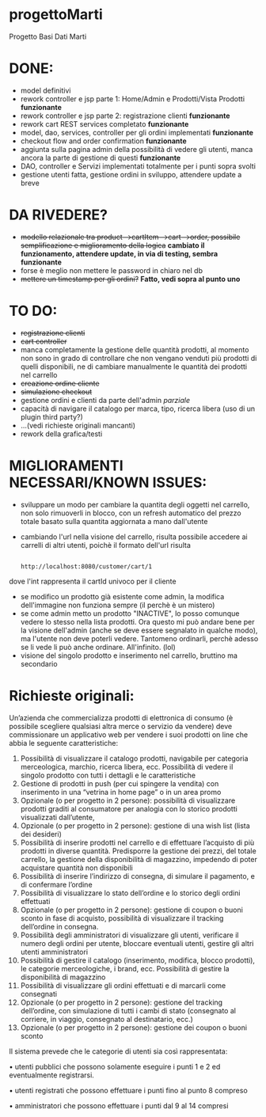 # progettoMarti
Progetto Basi Dati Marti

# DONE:
- model definitivi
- rework controller e jsp parte 1: Home/Admin e Prodotti/Vista Prodotti     <strong>funzionante</strong>
- rework controller e jsp parte 2: registrazione clienti     <strong>funzionante</strong>
- rework cart REST services completato     <strong>funzionante</strong>
- model, dao, services, controller per gli ordini implementati      <strong>funzionante</strong>
- checkout flow and order confirmation <strong>funzionante</strong>
- aggiunta sulla pagina admin della possibilità di vedere gli utenti, manca ancora la parte di gestione di questi <strong>funzionante</strong>
- DAO, controller e Servizi implementati totalmente per i punti sopra svolti
- gestione utenti fatta, gestione ordini in sviluppo, attendere update a breve

# DA RIVEDERE?
- <s>modello relazionale tra product-->cartItem-->cart-->order, possibile semplificazione e miglioramento della logica</s>
  <strong>cambiato il funzionamento, attendere update, in via di testing, sembra funzionante</strong>
- forse è meglio non mettere le password in chiaro nel db
- <s>mettere un timestamp per gli ordini?</s> <strong>Fatto, vedi sopra al punto uno</strong>

# TO DO:
- <s>registrazione clienti</s>
- <s>cart controller</s>
- manca completamente la gestione delle quantità prodotti, al momento non sono in grado di controllare che non vengano venduti più prodotti di quelli disponibili, ne di cambiare manualmente le quantità dei prodotti nel carrello
- <s>creazione ordine cliente</s>
- <s>simulazione checkout</s>
- gestione ordini e clienti da parte dell'admin <em> parziale </em>
- capacità di navigare il catalogo per marca, tipo, ricerca libera (uso di un plugin third party?)
- ...(vedi richieste originali mancanti)
- rework della grafica/testi

# MIGLIORAMENTI NECESSARI/KNOWN ISSUES:
- sviluppare un modo per cambiare la quantita degli oggetti nel carrello, non solo rimuoverli in blocco, con un refresh automatico del    prezzo totale basato sulla quantita aggiornata a mano dall'utente
- cambiando l'url nella visione del carrello, risulta possibile accedere ai carrelli di altri utenti, poichè il formato dell'url risulta
                                          
                                          http://localhost:8080/customer/cart/1
                                          
 dove l'int rappresenta il cartId univoco per il cliente
 - se modifico un prodotto già esistente come admin, la modifica dell'immagine non funziona sempre (il perchè è un mistero)
 - se come admin metto un prodotto "INACTIVE", lo posso comunque vedere lo stesso nella lista prodotti. Ora questo mi può andare bene per la visione dell'admin (anche se deve essere segnalato in qualche modo), ma l'utente non deve poterli vedere. Tantomeno ordinarli, perchè adesso se li vede li può anche ordinare. All'infinito. (lol)
 - visione del singolo prodotto e inserimento nel carrello, bruttino ma secondario

# Richieste originali:

Un’azienda che commercializza prodotti di elettronica di consumo (è possibile scegliere qualsiasi altra
merce o servizio da vendere) deve commissionare un applicativo web per vendere i suoi prodotti on line
che abbia le seguente caratteristiche:
  1. Possibilità di visualizzare il catalogo prodotti, navigabile per categoria merceologica, marchio,
     ricerca libera, ecc. Possibilità di vedere il singolo prodotto con tutti i dettagli e le caratteristiche
  2. Gestione di prodotti in push (per cui spingere la vendita) con inserimento in una “vetrina in home
     page” o in un area promo
  3. Opzionale (o per progetto in 2 persone): possibilità di visualizzare prodotti graditi al consumatore
     per analogia con lo storico prodotti visualizzati dall’utente,
  4. Opzionale (o per progetto in 2 persone): gestione di una wish list (lista dei desideri)
  5. Possibilità di inserire prodotti nel carrello e di effettuare l’acquisto di più prodotti in diverse
     quantità. Predisporre la gestione dei prezzi, del totale carrello, la gestione della disponibilità di
     magazzino, impedendo di poter acquistare quantità non disponibili
  6. Possibilità di inserire l’indirizzo di consegna, di simulare il pagamento, e di confermare l’ordine
  7. Possibilità di visualizzare lo stato dell’ordine e lo storico degli ordini effettuati
  8. Opzionale (o per progetto in 2 persone): gestione di coupon o buoni sconto in fase di acquisto,
     possibilità di visualizzare il tracking dell’ordine in consegna.
  9. Possibilità degli amministratori di visualizzare gli utenti, verificare il numero degli ordini per utente,
     bloccare eventuali utenti, gestire gli altri utenti amministratori
  10. Possibilità di gestire il catalogo (inserimento, modifica, blocco prodotti), le categorie
     merceologiche, i brand, ecc. Possibilità di gestire la disponibilità di magazzino
  11. Possibilità di visualizzare gli ordini effettuati e di marcarli come consegnati
  12. Opzionale (o per progetto in 2 persone): gestione del tracking dell’ordine, con simulazione di tutti i
     cambi di stato (consegnato al corriere, in viaggio, consegnato al destinatario, ecc.)
  13. Opzionale (o per progetto in 2 persone): gestione dei coupon o buoni sconto

Il sistema prevede che le categorie di utenti sia così rappresentata:

• utenti pubblici che possono solamente eseguire i punti 1 e 2 ed eventualmente registrarsi.

• utenti registrati che possono effettuare i punti fino al punto 8 compreso

• amministratori che possono effettuare i punti dal 9 al 14 compresi 
